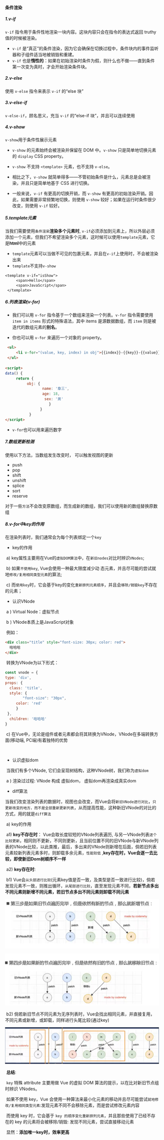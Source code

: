 #### 条件渲染

##### 1.v-if

`v-if` 指令用于条件性地渲染一块内容。这块内容只会在指令的表达式返回 truthy 值的时候被渲染。

* `v-if` 是“真正”的条件渲染，因为它会确保在切换过程中，条件块内的事件监听器和子组件适当地被销毁和重建。
* `v-if` 也是**惰性的**：如果在初始渲染时条件为假，则什么也不做——直到条件第一次变为真时，才会开始渲染条件块。


##### 2.v-else

使用 `v-else` 指令来表示 `v-if` 的“else 块”



##### 3.v-else-if

`v-else-if`，顾名思义，充当 `v-if` 的“else-if 块”，并且可以连续使用



##### 4.v-show

`v-show`用于条件性展示元素

* `v-show` 的元素始终会被渲染并保留在 DOM 中。`v-show` 只是简单地切换元素的 `display` CSS property。

* `v-show` 不支持 `<template>` 元素，也不支持 `v-else`。

* 相比之下，`v-show` 就简单得多——不管初始条件是什么，元素总是会被渲染，并且只是简单地基于 CSS 进行切换。
* 一般来说，`v-if` 有更高的切换开销，而 `v-show` 有更高的初始渲染开销。因此，如果需要非常频繁地切换，则使用 `v-show` 较好；如果在运行时条件很少改变，则使用 `v-if` 较好。



##### 5.template元素

当我们需要使用`条件渲染`**渲染多个元素时**, `v-if`必须添加到元素上，所以外层必须添加一个元素，但我们不希望渲染多个元素，这时候可以使用`template`元素，它是**html**中的元素

* `template`元素可以当做不可见的包裹元素，并且在`v-if`上使用时，不会被渲染出来
* `template`不支持`v-show`

```vue
<template v-if="isShow">
     <span>Hello</span>
     <span>JavaScript</span>
 </template>
```



##### 6.列表渲染(v-for)

* 我们可以用 `v-for` 指令基于一个数组来渲染一个列表。`v-for` 指令需要使用 `item in items` 形式的特殊语法，其中 items 是源数据数组，而 `item` 则是被迭代的数组元素的**别名**。

* 你也可以用 `v-for` 来遍历一个对象的 property。

```html
 <ul>
     <li v-for="(value, key, index) in obj">{{index}}-{{key}}-{{value}}</li>
 </ul>

<script>
data() {
     return {
          obj: {
                 name: '章三',
                 age: 18,
                  sex: '男'
                    }
                }
           }
</script>
```

* `v-for`也可以用来遍历数字



##### 7.数组更新检测

使用以下方法，当数组发生改变时， 可以触发视图的更新

* push
* pop
* shift
* unshift
* splice
* sort
* reserve

对于一些`方法`不会改变原数组，而生成新的数组，我们可以使用新的数组替换原数组	



##### 8.v-for中key的作用

在渲染列表时，我们通常会为每个列表绑定一个`key`



* key的作用

​	a) key属性主要用在Vue的`虚拟DOM算法`中，在`新旧nodes`对比时辨识`VNodes`;

​	b) 如果`不使用key`, Vue会使用一种最大限度减少动 态元素，并且尽可能的尝试就地`修改/复用相同类型元素`的算法;

​	c) 而`使用key`时，它会基于key的变化`重新排列元素顺序`，并且会`移除/销毁key`不存在的元素；



* 认识VNode

​    a ) Virtual Node：虚拟节点

​	b ) VNode本质上是JavaScript对象

​	例如：

```html
<div class="title" style="font-size: 30px; color: red">
  哈哈哈
</div>
```

​	转换为VNode为以下形式：

```javascript
const vnode = {
type: 'div',
props: {
  class: 'title',
  style: {
		"font-size": "30px",
     color: 'red'
 	 }
 },
  children: '哈哈哈'
}
```

​	c) 在Vue中，无论是组件或者元素都会将其转换为VNode，VNode在多端转换方面(移动端, PC端)有着独特的优势

​     

* 认识虚拟dom

​     当我们有多个VNode, 它们会呈现树结构，这种VNode树，我们称为`虚拟dom`

​	a ) 渲染过过程: VNode 构成 虚拟dom， 虚拟dom再渲染成真实dom



* diff算法

​		当我们改变渲染列表的数据时，视图也会改变，而Vue会将`新旧VNode进行对比`，`只更新改变的地方，而不是全部重新更新列表`，从而提高性能，这种新旧VNode的对比的方式，用的就是`diff算法`

​		a) key的作用

​			a1) **key不存在时**： Vue会取长度较短的VNode列表遍历, 与另一VNode列表`逐个比较更新`，相同则不更新，不同则更新，且当前位置不同的旧VNode与新VNode列表的VNode比较，以此类推，最后，多出来的VNode则新增在后面，倘若旧列表元素较新列表元素多时，则卸载多余元素，`性能较低` ,**key存在时，Vue会逐一去比较，即使新旧Dom树顺序不一样**



​      a2) **key存在时**: 

​			b1) Vue会`从头部进行比较`(元素key值是否一致，及类型是否一致进行比较)，倘若发现元素不一致，则推出循环，`从尾部进行比较`，直至发现元素不同，**若新节点多出不同元素则新增不同元素，若旧节点多出不同元素则卸载不同元素**

![截屏2021-11-29 上午11.21.03](https://raw.githubusercontent.com/player-404/images/main/%E6%88%AA%E5%B1%8F2021-11-29%20%E4%B8%8A%E5%8D%8811.21.03.png)

![截屏2021-11-29 上午11.21.34](https://raw.githubusercontent.com/player-404/images/main/%E6%88%AA%E5%B1%8F2021-11-29%20%E4%B8%8A%E5%8D%8811.21.34.png)

​		b2) 倘若新旧节点不同元素为无序列表时，Vue会找出相同元素，并直接复用，不同元素或新增，或卸载，同样进行头尾比较(通过key)

![截屏2021-11-29 上午11.24.07](https://raw.githubusercontent.com/player-404/images/main/%E6%88%AA%E5%B1%8F2021-11-29%20%E4%B8%8A%E5%8D%8811.24.07.png)

​		**总结**:

​		`key` 特殊 attribute 主要用做 Vue 的虚拟 DOM 算法的提示，以在比对新旧节点组时辨识 VNodes。

​		如果不使用 key，Vue 会使用一种算法来最小化元素的移动并且尽可能尝试`就地修改/复用相同类型元素`:发现元素不同不会移除元素，而是尝试修改元素内容

​		而使用 key 时，它会基于 `key 的顺序变化重新排列元素`，并且那些使用了已经不存在的 key 的元素将会被移除/销毁: 发现不同元素，尝试直接移动元素

​		显然：**添加唯一key时，效率更高**